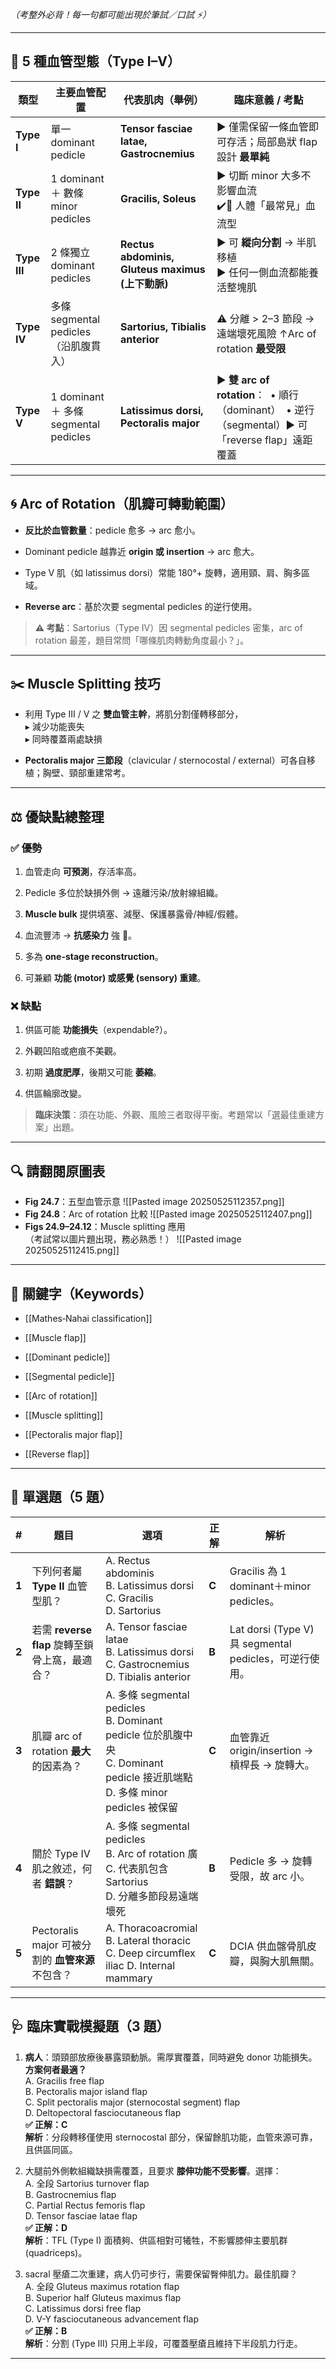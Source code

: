 
_（考整外必背！每一句都可能出現於筆試／口試 ⚡️）_

---

## 🚦 5 種血管型態（Type I–V）

| 類型           | 主要血管配置                             | 代表肌肉（舉例）                                     | 臨床意義 / 考點                                                                        |
| ------------ | ---------------------------------- | -------------------------------------------- | -------------------------------------------------------------------------------- |
| **Type I**   | 單一 dominant pedicle                | **Tensor fasciae latae, Gastrocnemius**      | ▶️ 僅需保留一條血管即可存活；局部島狀 flap 設計 **最單純**                                             |
| **Type II**  | 1 dominant ＋ 數條 minor pedicles     | **Gracilis, Soleus**                         | ▶️ 切斷 minor 大多不影響血流 <br>✔️📝 人體「最常見」血流型                                          |
| **Type III** | 2 條獨立 dominant pedicles            | **Rectus abdominis, Gluteus maximus (上下動脈)** | ▶️ 可 **縱向分割** → 半肌移植<br>▶️ 任何一側血流都能養活整塊肌                                         |
| **Type IV**  | 多條 segmental pedicles（沿肌腹貫入）       | **Sartorius, Tibialis anterior**             | ⚠️ 分離 > 2–3 節段 → 遠端壞死風險 ↑Arc of rotation **最受限**                                 |
| **Type V**   | 1 dominant ＋ 多條 segmental pedicles | **Latissimus dorsi, Pectoralis major**       | ▶️ **雙 arc of rotation**：  • 順行（dominant）  • 逆行（segmental）▶️ 可「reverse flap」遠距覆蓋 |

---

## 🌀 **Arc of Rotation**（肌瓣可轉動範圍）

- **反比於血管數量**：pedicle 愈多 → arc 愈小。
    
- Dominant pedicle 越靠近 **origin 或 insertion** → arc 愈大。
    
- Type V 肌（如 latissimus dorsi）常能 180°+ 旋轉，適用頸、肩、胸多區域。
    
- **Reverse arc**：基於次要 segmental pedicles 的逆行使用。
    

> **⚠️ 考點**：Sartorius（Type IV）因 segmental pedicles 密集，arc of rotation 最差，題目常問「哪條肌肉轉動角度最小？」。

---

## ✂️ **Muscle Splitting 技巧**

- 利用 Type III / V 之 **雙血管主幹**，將肌分割僅轉移部分，  
    ▸ 減少功能喪失  
    ▸ 同時覆蓋兩處缺損
    
- **Pectoralis major 三節段**（clavicular / sternocostal / external）可各自移植；胸壁、頸部重建常考。
    

---

## ⚖️ 優缺點總整理

### ✅ 優勢

1. 血管走向 **可預測**，存活率高。
    
2. Pedicle 多位於缺損外側 → 遠離污染/放射線組織。
    
3. **Muscle bulk** 提供填塞、減壓、保護暴露骨/神經/假體。
    
4. 血流豐沛 → **抗感染力** 強 💪。
    
5. 多為 **one-stage reconstruction**。
    
6. 可兼顧 **功能 (motor) 或感覺 (sensory) 重建**。
    

### ❌ 缺點

1. 供區可能 **功能損失**（expendable?）。
    
2. 外觀凹陷或疤痕不美觀。
    
3. 初期 **過度肥厚**，後期又可能 **萎縮**。
    
4. 供區輪廓改變。
    

> **臨床決策**：須在功能、外觀、風險三者取得平衡。考題常以「選最佳重建方案」出題。

---

## 🔍 **請翻閱原圖表**

- **Fig 24.7**：五型血管示意
    ![[Pasted image 20250525112357.png]]
- **Fig 24.8**：Arc of rotation 比較
    ![[Pasted image 20250525112407.png]]
- **Figs 24.9–24.12**：Muscle splitting 應用  
    （考試常以圖片題出現，務必熟悉！）
    ![[Pasted image 20250525112415.png]]

---

## 🧠 **關鍵字（Keywords）**

- [[Mathes‐Nahai classification]]
    
- [[Muscle flap]]
    
- [[Dominant pedicle]]
    
- [[Segmental pedicle]]
    
- [[Arc of rotation]]
    
- [[Muscle splitting]]
    
- [[Pectoralis major flap]]
    
- [[Reverse flap]]
    

---

## 📘 **單選題（5 題）**

| #     | 題目                                   | 選項                                                                                                                 | 正解    | 解析                                             |
| ----- | ------------------------------------ | ------------------------------------------------------------------------------------------------------------------ | ----- | ---------------------------------------------- |
| **1** | 下列何者屬 **Type II** 血管型肌？              | A. Rectus abdominis <br>B. Latissimus dorsi <br>C. Gracilis <br>D. Sartorius                                       | **C** | Gracilis 為 1 dominant＋minor pedicles。          |
| **2** | 若需 **reverse flap** 旋轉至鎖骨上窩，最適合？     | A. Tensor fasciae latae <br>B. Latissimus dorsi <br>C. Gastrocnemius <br>D. Tibialis anterior                      | **B** | Lat dorsi (Type V) 具 segmental pedicles，可逆行使用。 |
| **3** | 肌瓣 arc of rotation **最大** 的因素為？      | A. 多條 segmental pedicles <br>B. Dominant pedicle 位於肌腹中央 <br>C. Dominant pedicle 接近肌端點 <br>D. 多條 minor pedicles 被保留 | **C** | 血管靠近 origin/insertion → 槓桿長 → 旋轉大。             |
| **4** | 關於 Type IV 肌之敘述，何者 **錯誤**？           | A. 多條 segmental pedicles <br>B. Arc of rotation 廣 <br>C. 代表肌包含 Sartorius <br>D. 分離多節段易遠端壞死                         | **B** | Pedicle 多 → 旋轉受限，故 arc 小。                      |
| **5** | Pectoralis major 可被分割的 **血管來源** 不包含？ | A. Thoracoacromial <br>B. Lateral thoracic <br>C. Deep circumflex iliac D. Internal mammary                        | **C** | DCIA 供血髂骨肌皮瓣，與胸大肌無關。                           |

---

## 🩺 **臨床實戰模擬題（3 題）**

1. **病人**：頭頸部放療後暴露頸動脈。需厚實覆蓋，同時避免 donor 功能損失。  
    **方案何者最適？**  
    A. Gracilis free flap  
    B. Pectoralis major island flap  
    C. Split pectoralis major (sternocostal segment) flap  
    D. Deltopectoral fasciocutaneous flap  
    **✅ 正解：C**  
    **解析**：分段轉移僅使用 sternocostal 部分，保留餘肌功能，血管來源可靠，且供區同區。
    
2. 大腿前外側軟組織缺損需覆蓋，且要求 **膝伸功能不受影響**。選擇：  
    A. 全段 Sartorius turnover flap  
    B. Gastrocnemius flap  
    C. Partial Rectus femoris flap  
    D. Tensor fasciae latae flap  
    **✅ 正解：D**  
    **解析**：TFL (Type I) 面積夠、供區相對可犧牲，不影響膝伸主要肌群 (quadriceps)。
    
3. sacral 壓瘡二次重建，病人仍可步行，需要保留臀伸肌力。最佳肌瓣？  
    A. 全段 Gluteus maximus rotation flap  
    B. Superior half Gluteus maximus flap  
    C. Latissimus dorsi free flap  
    D. V-Y fasciocutaneous advancement flap  
    **✅ 正解：B**  
    **解析**：分割 (Type III) 只用上半段，可覆蓋壓瘡且維持下半段肌力行走。
    

---